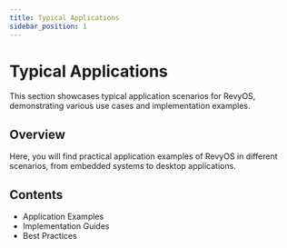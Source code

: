 ```yaml
---
title: Typical Applications
sidebar_position: 1
---
```


# Typical Applications

This section showcases typical application scenarios for RevyOS, demonstrating various use cases and implementation examples.

## Overview

Here, you will find practical application examples of RevyOS in different scenarios, from embedded systems to desktop applications.

## Contents

- Application Examples
- Implementation Guides
- Best Practices
